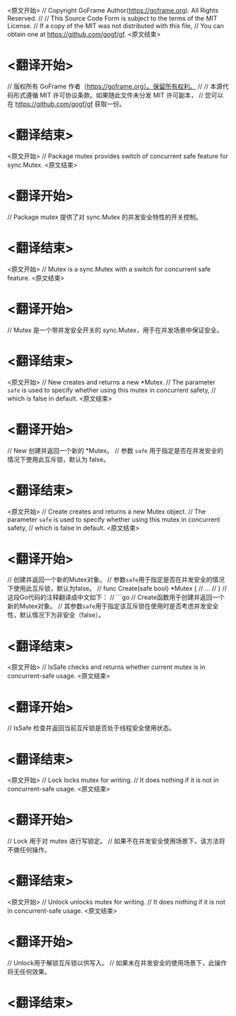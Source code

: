 
<原文开始>
// Copyright GoFrame Author(https://goframe.org). All Rights Reserved.
//
// This Source Code Form is subject to the terms of the MIT License.
// If a copy of the MIT was not distributed with this file,
// You can obtain one at https://github.com/gogf/gf.
<原文结束>

# <翻译开始>
// 版权所有 GoFrame 作者（https://goframe.org）。保留所有权利。
//
// 本源代码形式遵循 MIT 许可协议条款。如果随此文件未分发 MIT 许可副本，
// 您可以在 https://github.com/gogf/gf 获取一份。
# <翻译结束>


<原文开始>
// Package mutex provides switch of concurrent safe feature for sync.Mutex.
<原文结束>

# <翻译开始>
// Package mutex 提供了对 sync.Mutex 的并发安全特性的开关控制。
# <翻译结束>


<原文开始>
// Mutex is a sync.Mutex with a switch for concurrent safe feature.
<原文结束>

# <翻译开始>
// Mutex 是一个带并发安全开关的 sync.Mutex，用于在并发场景中保证安全。
# <翻译结束>







<原文开始>
// New creates and returns a new *Mutex.
// The parameter `safe` is used to specify whether using this mutex in concurrent safety,
// which is false in default.
<原文结束>

# <翻译开始>
// New 创建并返回一个新的 *Mutex。
// 参数 `safe` 用于指定是否在并发安全的情况下使用此互斥锁，默认为 false。
# <翻译结束>


<原文开始>
// Create creates and returns a new Mutex object.
// The parameter `safe` is used to specify whether using this mutex in concurrent safety,
// which is false in default.
<原文结束>

# <翻译开始>
// 创建并返回一个新的Mutex对象。
// 参数`safe`用于指定是否在并发安全的情况下使用此互斥锁，默认为false。
// func Create(safe bool) *Mutex {
    // ...
// }
// 这段Go代码的注释翻译成中文如下：
// ```go
// Create函数用于创建并返回一个新的Mutex对象。
// 其参数`safe`用于指定该互斥锁在使用时是否考虑并发安全性，默认情况下为非安全（false）。
# <翻译结束>


<原文开始>
// IsSafe checks and returns whether current mutex is in concurrent-safe usage.
<原文结束>

# <翻译开始>
// IsSafe 检查并返回当前互斥锁是否处于线程安全使用状态。
# <翻译结束>


<原文开始>
// Lock locks mutex for writing.
// It does nothing if it is not in concurrent-safe usage.
<原文结束>

# <翻译开始>
// Lock 用于对 mutex 进行写锁定。
// 如果不在并发安全使用场景下，该方法将不做任何操作。
# <翻译结束>


<原文开始>
// Unlock unlocks mutex for writing.
// It does nothing if it is not in concurrent-safe usage.
<原文结束>

# <翻译开始>
// Unlock用于解锁互斥锁以供写入。
// 如果未在并发安全的使用场景下，此操作将无任何效果。
# <翻译结束>


